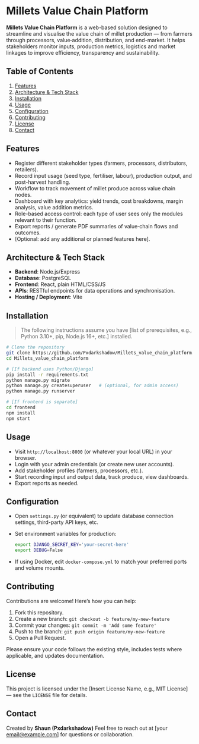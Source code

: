# Millets Value Chain Platform

**Millets Value Chain Platform** is a web-based solution designed to streamline and visualise the value chain of millet production — from farmers through processors, value‐addition, distribution, and end-market. It helps stakeholders monitor inputs, production metrics, logistics and market linkages to improve efficiency, transparency and sustainability.

## Table of Contents

1. [Features](#features)  
2. [Architecture & Tech Stack](#architecture--tech-stack)  
3. [Installation](#installation)  
4. [Usage](#usage)  
5. [Configuration](#configuration)  
6. [Contributing](#contributing)  
7. [License](#license)  
8. [Contact](#contact)

## Features

- Register different stakeholder types (farmers, processors, distributors, retailers).  
- Record input usage (seed type, fertiliser, labour), production output, and post-harvest handling.  
- Workflow to track movement of millet produce across value chain nodes.  
- Dashboard with key analytics: yield trends, cost breakdowns, margin analysis, value addition metrics.  
- Role-based access control: each type of user sees only the modules relevant to their function.  
- Export reports / generate PDF summaries of value‐chain flows and outcomes.  
- [Optional: add any additional or planned features here].

## Architecture & Tech Stack

- **Backend**: Node.js/Express 
- **Database**: PostgreSQL 
- **Frontend**: React, plain HTML/CSS/JS
- **APIs**: RESTful endpoints for data operations and synchronisation.  
- **Hosting / Deployment**: Vite

## Installation

> The following instructions assume you have [list of prerequisites, e.g., Python 3.10+, pip, Node.js 16+, etc.] installed.

```bash
# Clone the repository
git clone https://github.com/Pxdarkshadow/Millets_value_chain_platform.git
cd Millets_value_chain_platform

# [If backend uses Python/Django]
pip install -r requirements.txt
python manage.py migrate
python manage.py createsuperuser   # (optional, for admin access)
python manage.py runserver

# [If frontend is separate]
cd frontend
npm install
npm start
````

## Usage

* Visit `http://localhost:8000` (or whatever your local URL) in your browser.
* Login with your admin credentials (or create new user accounts).
* Add stakeholder profiles (farmers, processors, etc.).
* Start recording input and output data, track produce, view dashboards.
* Export reports as needed.

## Configuration

* Open `settings.py` (or equivalent) to update database connection settings, third-party API keys, etc.
* Set environment variables for production:

  ```bash
  export DJANGO_SECRET_KEY='your-secret-here'
  export DEBUG=False
  ```
* If using Docker, edit `docker-compose.yml` to match your preferred ports and volume mounts.

## Contributing

Contributions are welcome! Here’s how you can help:

1. Fork this repository.
2. Create a new branch: `git checkout -b feature/my-new-feature`
3. Commit your changes: `git commit -m 'Add some feature'`
4. Push to the branch: `git push origin feature/my-new-feature`
5. Open a Pull Request.

Please ensure your code follows the existing style, includes tests where applicable, and updates documentation.

## License

This project is licensed under the [Insert License Name, e.g., MIT License] — see the `LICENSE` file for details.

## Contact

Created by **Shaun (Pxdarkshadow)**
Feel free to reach out at [your [email@example.com](mailto:email@example.com)] for questions or collaboration.

```
